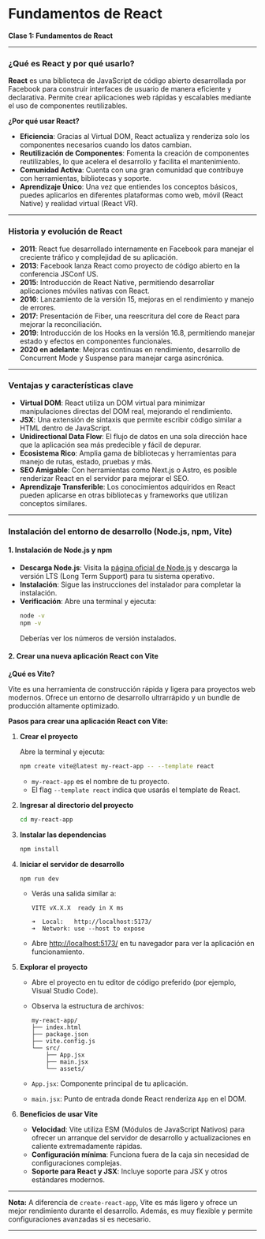 # Fundamentos de React

**Clase 1: Fundamentos de React**

---

### **¿Qué es React y por qué usarlo?**

**React** es una biblioteca de JavaScript de código abierto desarrollada por Facebook para construir interfaces de usuario de manera eficiente y declarativa. Permite crear aplicaciones web rápidas y escalables mediante el uso de componentes reutilizables.

**¿Por qué usar React?**

- **Eficiencia**: Gracias al Virtual DOM, React actualiza y renderiza solo los componentes necesarios cuando los datos cambian.
- **Reutilización de Componentes**: Fomenta la creación de componentes reutilizables, lo que acelera el desarrollo y facilita el mantenimiento.
- **Comunidad Activa**: Cuenta con una gran comunidad que contribuye con herramientas, bibliotecas y soporte.
- **Aprendizaje Único**: Una vez que entiendes los conceptos básicos, puedes aplicarlos en diferentes plataformas como web, móvil (React Native) y realidad virtual (React VR).

---

### **Historia y evolución de React**

- **2011**: React fue desarrollado internamente en Facebook para manejar el creciente tráfico y complejidad de su aplicación.
- **2013**: Facebook lanza React como proyecto de código abierto en la conferencia JSConf US.
- **2015**: Introducción de React Native, permitiendo desarrollar aplicaciones móviles nativas con React.
- **2016**: Lanzamiento de la versión 15, mejoras en el rendimiento y manejo de errores.
- **2017**: Presentación de Fiber, una reescritura del core de React para mejorar la reconciliación.
- **2019**: Introducción de los Hooks en la versión 16.8, permitiendo manejar estado y efectos en componentes funcionales.
- **2020 en adelante**: Mejoras continuas en rendimiento, desarrollo de Concurrent Mode y Suspense para manejar carga asincrónica.

---

### **Ventajas y características clave**

- **Virtual DOM**: React utiliza un DOM virtual para minimizar manipulaciones directas del DOM real, mejorando el rendimiento.
- **JSX**: Una extensión de sintaxis que permite escribir código similar a HTML dentro de JavaScript.
- **Unidirectional Data Flow**: El flujo de datos en una sola dirección hace que la aplicación sea más predecible y fácil de depurar.
- **Ecosistema Rico**: Amplia gama de bibliotecas y herramientas para manejo de rutas, estado, pruebas y más.
- **SEO Amigable**: Con herramientas como Next.js o Astro, es posible renderizar React en el servidor para mejorar el SEO.
- **Aprendizaje Transferible**: Los conocimientos adquiridos en React pueden aplicarse en otras bibliotecas y frameworks que utilizan conceptos similares.

---

### **Instalación del entorno de desarrollo (Node.js, npm, Vite)**

#### **1. Instalación de Node.js y npm**

- **Descarga Node.js**: Visita la [página oficial de Node.js](https://nodejs.org/) y descarga la versión LTS (Long Term Support) para tu sistema operativo.
- **Instalación**: Sigue las instrucciones del instalador para completar la instalación.
- **Verificación**: Abre una terminal y ejecuta:
  ```bash
  node -v
  npm -v
  ```
  Deberías ver los números de versión instalados.

#### **2. Crear una nueva aplicación React con Vite**

**¿Qué es Vite?**

Vite es una herramienta de construcción rápida y ligera para proyectos web modernos. Ofrece un entorno de desarrollo ultrarrápido y un bundle de producción altamente optimizado.

**Pasos para crear una aplicación React con Vite:**

1. **Crear el proyecto**

   Abre la terminal y ejecuta:

   ```bash
   npm create vite@latest my-react-app -- --template react
   ```

   - `my-react-app` es el nombre de tu proyecto.
   - El flag `--template react` indica que usarás el template de React.

2. **Ingresar al directorio del proyecto**

   ```bash
   cd my-react-app
   ```

3. **Instalar las dependencias**

   ```bash
   npm install
   ```

4. **Iniciar el servidor de desarrollo**

   ```bash
   npm run dev
   ```

   - Verás una salida similar a:

     ```
     VITE vX.X.X  ready in X ms

     ➜  Local:   http://localhost:5173/
     ➜  Network: use --host to expose
     ```

   - Abre [http://localhost:5173/](http://localhost:5173/) en tu navegador para ver la aplicación en funcionamiento.

5. **Explorar el proyecto**

   - Abre el proyecto en tu editor de código preferido (por ejemplo, Visual Studio Code).
   - Observa la estructura de archivos:

     ```
     my-react-app/
     ├── index.html
     ├── package.json
     ├── vite.config.js
     └── src/
         ├── App.jsx
         ├── main.jsx
         └── assets/
     ```

   - `App.jsx`: Componente principal de tu aplicación.
   - `main.jsx`: Punto de entrada donde React renderiza `App` en el DOM.

6. **Beneficios de usar Vite**

   - **Velocidad**: Vite utiliza ESM (Módulos de JavaScript Nativos) para ofrecer un arranque del servidor de desarrollo y actualizaciones en caliente extremadamente rápidas.
   - **Configuración mínima**: Funciona fuera de la caja sin necesidad de configuraciones complejas.
   - **Soporte para React y JSX**: Incluye soporte para JSX y otros estándares modernos.

---

**Nota:** A diferencia de `create-react-app`, Vite es más ligero y ofrece un mejor rendimiento durante el desarrollo. Además, es muy flexible y permite configuraciones avanzadas si es necesario.

---

